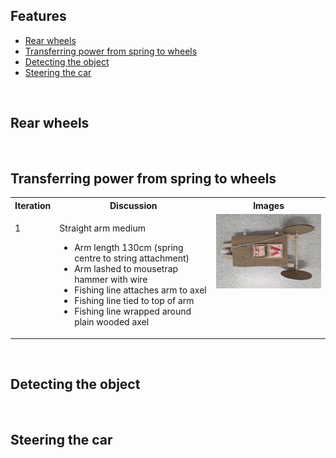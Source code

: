 
## Features
<ul>
<li><a href="">Rear wheels</a></li>
<li><a href="">Transferring power from spring to wheels</a></li>
<li><a href="">Detecting the object</a></li>
<li><a href="">Steering the car</a></li>
</ul>

<p>&nbsp;</p>


## Rear wheels

<p>&nbsp;</p>


## Transferring power from spring to wheels

<table>
<tr><th>Iteration</th><th>Discussion</th><th>Images</th></tr>
<tr>
<td valign="top"><p>1</p></td>
<td valign="top">
<p>Straight arm medium</p>
<ul>
<li>Arm length 130cm (spring centre to string attachment)</li>
<li>Arm lashed to mousetrap hammer with wire</li>
<li>Fishing line attaches arm to axel</li>
<li>Fishing line tied to top of arm</li>
<li>Fishing line wrapped around plain wooded axel</li>
</ul>
</td>
<td valign="top">
<img src="../images/v1.0_2025-09-25_01.png" width="300" />
</td>
</tr>
</table>

<p>&nbsp;</p>


## Detecting the object

<p>&nbsp;</p>


## Steering the car

<p>&nbsp;</p>




